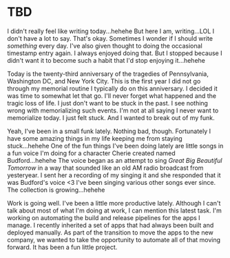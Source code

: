 # TBD

I didn't really feel like writing today...hehehe But here I am, writing...LOL I don't have a lot to say. That's okay. Sometimes I wonder if I should write *something* every day. I've also given thought to doing the occasional timestamp entry again. I always enjoyed doing that. But I stopped because I didn't want it to become such a habit that I'd stop enjoying it...hehehe

Today is the twenty-third anniversary of the tragedies of Pennsylvania, Washington DC, and New York City. This is the first year I did not go through my memorial routine I typically do on this anniversary. I decided it was time to somewhat let that go. I'll never forget what happened and the tragic loss of life. I just don't want to be stuck in the past. I see nothing wrong with memorializing such events. I'm not at all saying I never want to memorialize today. I just felt stuck. And I wanted to break out of my funk.

Yeah, I've been in a small funk lately. Nothing bad, though. Fortunately I have some amazing things in my life keeping me from staying stuck...hehehe One of the fun things I've been doing lately are little songs in a fun voice I'm doing for a character Cherie created named Budford...hehehe The voice began as an attempt to sing *Great Big Beautiful Tomorrow* in a way that sounded like an old AM radio broadcast from yesteryear. I sent her a recording of my singing it and she responded that it was Budford's voice <3 I've been singing various other songs ever since. The collection is growing...hehehe

Work is going well. I've been a little more productive lately. Although I can't talk about most of what I'm doing at work, I can mention this latest task. I'm working on automating the build and release pipelines for the apps I manage. I recently inherited a set of apps that had always been built and deployed manually. As part of the transition to move the apps to the new company, we wanted to take the opportunity to automate all of that moving forward. It has been a fun little project.

